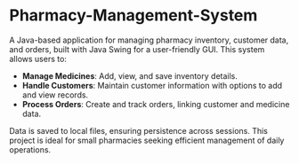 # Pharmacy-Management-System

A Java-based application for managing pharmacy inventory, customer data, and orders, built with Java Swing for a user-friendly GUI. This system allows users to:

- **Manage Medicines**: Add, view, and save inventory details.
- **Handle Customers**: Maintain customer information with options to add and view records.
- **Process Orders**: Create and track orders, linking customer and medicine data.

Data is saved to local files, ensuring persistence across sessions. This project is ideal for small pharmacies seeking efficient management of daily operations.

